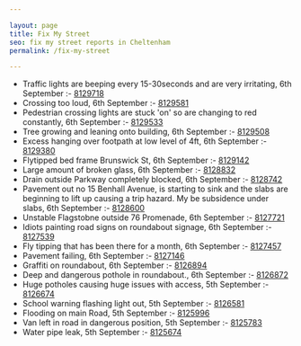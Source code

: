 ```yaml
---

layout: page
title: Fix My Street
seo: fix my street reports in Cheltenham
permalink: /fix-my-street

---
```


<!-- fix_marker starts -->

- Traffic lights are beeping every 15-30seconds and are very irritating, 6th September :- [8129718](https://www.fixmystreet.com/report/8129718)
- Crossing too loud, 6th September :- [8129581](https://www.fixmystreet.com/report/8129581)
- Pedestrian crossing lights are stuck 'on' so are changing to red constantly, 6th September :- [8129533](https://www.fixmystreet.com/report/8129533)
- Tree growing and leaning onto building, 6th September :- [8129508](https://www.fixmystreet.com/report/8129508)
- Excess hanging over footpath at low level of 4ft, 6th September :- [8129380](https://www.fixmystreet.com/report/8129380)
- Flytipped bed frame Brunswick St, 6th September :- [8129142](https://www.fixmystreet.com/report/8129142)
- Large amount of broken glass, 6th September :- [8128832](https://www.fixmystreet.com/report/8128832)
- Drain outside Parkway completely blocked, 6th September :- [8128742](https://www.fixmystreet.com/report/8128742)
- Pavement out no 15 Benhall Avenue, is starting to sink and the slabs are beginning to lift up causing a trip hazard. My be subsidence under slabs, 6th September :- [8128600](https://www.fixmystreet.com/report/8128600)
- Unstable Flagstobne outside 76 Promenade, 6th September :- [8127721](https://www.fixmystreet.com/report/8127721)
- Idiots painting road signs on roundabout signage, 6th September :- [8127539](https://www.fixmystreet.com/report/8127539)
- Fly tipping that has been there for a month, 6th September :- [8127457](https://www.fixmystreet.com/report/8127457)
- Pavement failing, 6th September :- [8127146](https://www.fixmystreet.com/report/8127146)
- Graffiti on roundabout, 6th September :- [8126894](https://www.fixmystreet.com/report/8126894)
- Deep and dangerous pothole in roundabout., 6th September :- [8126872](https://www.fixmystreet.com/report/8126872)
- Huge potholes causing huge issues with access, 5th September :- [8126674](https://www.fixmystreet.com/report/8126674)
- School warning flashing light out, 5th September :- [8126581](https://www.fixmystreet.com/report/8126581)
- Flooding on main Road, 5th September :- [8125996](https://www.fixmystreet.com/report/8125996)
- Van left in road in dangerous position, 5th September :- [8125783](https://www.fixmystreet.com/report/8125783)
- Water pipe leak, 5th September :- [8125674](https://www.fixmystreet.com/report/8125674)

<!-- fix_marker ends -->